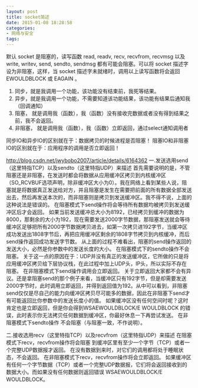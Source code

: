 ```yaml
---
layout: post
title: socket简述
date: 2015-01-08 18:28:58
categories:
- 网络与安全
tags:
---
```



默认 socket 是阻塞的，读写函数 read, readv, recv, recvfrom, recvmsg 以及 write, writev, send, sendto, sendmsg 都有可能会阻塞。可以将 socket 描述字设为非阻塞，这样，当 socket 描述字未就绪时，调用以上读写函数将会返回 EWOULDBLOCK 或 EAGAIN 。

1. 同步，就是我调用一个功能，该功能没有结束前，我死等结果。
2. 异步，就是我调用一个功能，不需要知道该功能结果，该功能有结果后通知我（回调通知）
3. 阻塞，      就是调用我（函数），我（函数）没有接收完数据或者没有得到结果之前，我不会返回。
4. 非阻塞，  就是调用我（函数），我（函数）立即返回，通过select通知调用者

同步IO和异步IO的区别就在于：数据拷贝的时候进程是否阻塞！
阻塞IO和非阻塞IO的区别就在于：应用程序的调用是否立即返回！

http://blog.csdn.net/jwybobo2007/article/details/6164362
 一.发送选用send（这里特指TCP）以及sendto（这里特指UDP）来描述
    首先需要说明的是，不管阻塞还是非阻塞，在发送时都会将数据从应用缓冲区拷贝到内核缓冲区（SO_RCVBUF选项声明，除非缓冲区大小为0）。我在网络上看到某些人说，阻塞就是将数据真正发送给对方，并且阻塞是发生在需要把前面的所有数据全部发送出去，然后再发送本次的，而非阻塞则是拷贝到发送缓冲区。我不得不说，上面的这种说法是错误的。
    在阻塞模式下send操作将会等待所有数据均被拷贝到发送缓冲区后才会返回。
    如果当前发送缓冲总大小为8192，已经拷贝到缓冲的数据为8000，那剩余的大小为192，现在需要发送2000字节数据，那阻塞发送就会等待缓冲区足够把所有2000字节数据拷贝进去，如第一次拷贝进192字节，当缓冲区成功发送出1808字节后，再把应用缓冲区剩余的1808字节拷贝到内核缓冲，而后send操作返回成功发送字节数。
    从上面的过程不难看出，阻塞的send操作返回的发送大小，必然是你参数中的发送长度的大小。
    在阻塞模式下的sendto操作不会阻塞。
    关于这一点的原因在于：UDP并没有真正的发送缓冲区，它所做的只是将应用缓冲区拷贝给下层协议栈，在此过程中加上UDP头，IP头，所以实际不存在阻塞。
    在非阻塞模式下send操作调用会立即返回。
    关于立即返回大家都不会有异议。还是拿阻塞send的那个例子来看，当缓冲区只有192字节，但是却需要发送2000字节时，此时调用立即返回，并得到返回值为192。从中可以看到，非阻塞send仅仅是尽自己的能力向缓冲区拷贝尽可能多的数据，因此在非阻塞下send才有可能返回比你参数中的发送长度小的值。
    如果缓冲区没有任何空间时呢？这时肯定也是立即返回，但是你会得到WSAEWOULDBLOCK/E WOULDBLOCK 的错误，此时表示你无法拷贝任何数据到缓冲区，你最好休息一下再尝试发送。
    在非阻塞模式下sendto操作 不会阻塞（与阻塞一致，不作说明）。
 
  二.接收选用recv（这里特指TCP）以及recvfrom（这里特指UDP）来描述
    在阻塞模式下recv，recvfrom操作将会阻塞 到缓冲区里有至少一个字节（TCP）或者一个完整UDP数据报才返回。
    在没有数据到来时，对它们的调用都将处于睡眠状态，不会返回。
    在非阻塞模式下recv，recvfrom操作将会立即返回。
    如果缓冲区 有任何一个字节数据（TCP）或者一个完整UDP数据报，它们将会返回接收到的数据大小。而如果没有任何数据则返回错误 WSAEWOULDBLOCK/E WOULDBLOCK。
 

